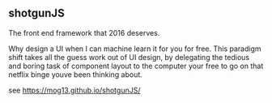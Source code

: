 ## shotgunJS
The front end framework that 2016 deserves.

Why design a UI when I can machine learn it for you for free. This paradigm shift takes all the guess work out of UI design, by delegating the tedious and boring task of component layout to the computer your free to go on that netflix binge youve been thinking about.


see https://mog13.github.io/shotgunJS/

